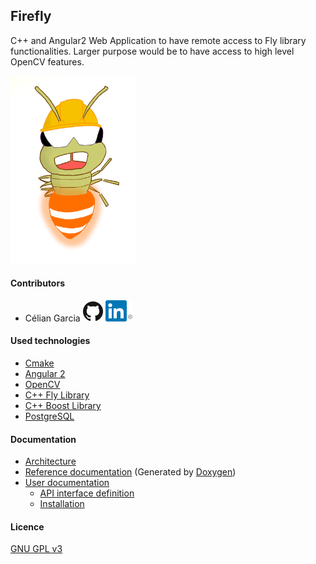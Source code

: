 ## Firefly
C++ and Angular2 Web Application to have remote access to Fly library functionalities.
Larger purpose would be to have access to high level OpenCV features.

<img src="./docs/images/firefly_worker.png" width="200" />

#### Contributors
- Célian Garcia 
[![Github Célian Garcia](./docs/images/github.png)](https://github.com/celian-garcia)
[![Linkedin Célian Garcia](./docs/images/linkedin.png)](https://www.linkedin.com/in/celiangarcia/)

#### Used technologies
- [Cmake](https://github.com/Kitware/CMake)
- [Angular 2](https://github.com/angular/angular)
- [OpenCV](https://github.com/opencv/opencv)
- [C++ Fly Library](https://github.com/celian-garcia/fly)
- [C++ Boost Library](https://github.com/boostorg/boost)
- [PostgreSQL](http://www.postgresqlfr.org/)

#### Documentation
- [Architecture](../../wiki/Architecture)
- [Reference documentation](../../wiki/Reference-documentation) (Generated by [Doxygen](https://github.com/doxygen/doxygen))
- [User documentation](../../wiki/User-documentation)
    - [API interface definition](../../wiki/User-documentation#api-interface-definition)
    - [Installation](../../wiki/User-documentation#installation)


#### Licence 
[GNU GPL v3](./LICENCE.txt)